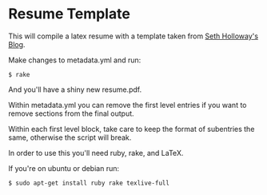 # Resume Template #

This will compile a latex resume with a template taken from [Seth Holloway's Blog](http://sethholloway.com/blog/2011/06/24/my-latex-resume-template/). 

Make changes to metadata.yml and run:

    $ rake

And you'll have a shiny new resume.pdf.

Within metadata.yml you can remove the first level entries if you
want to remove sections from the final output. 

Within each first level block, take care to keep the format of 
subentries the same, otherwise the script will break.

In order to use this you'll need ruby, rake, and LaTeX.

If you're on ubuntu or debian run:

    $ sudo apt-get install ruby rake texlive-full
